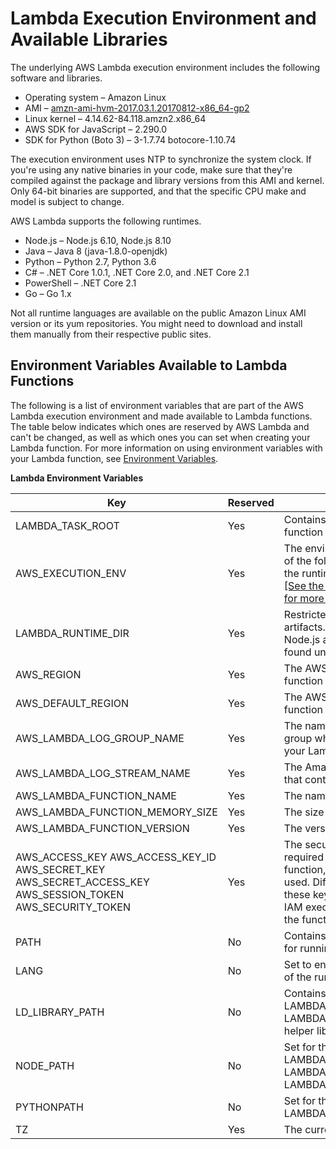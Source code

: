 # Lambda Execution Environment and Available Libraries<a name="current-supported-versions"></a>

The underlying AWS Lambda execution environment includes the following software and libraries\.
+ Operating system – Amazon Linux
+ AMI – [amzn\-ami\-hvm\-2017\.03\.1\.20170812\-x86\_64\-gp2](https://console.aws.amazon.com/ec2/v2/home#Images:visibility=public-images;search=amzn-ami-hvm-2017.03.1.20170812-x86_64-gp2)
+ Linux kernel – 4\.14\.62\-84\.118\.amzn2\.x86\_64
+ AWS SDK for JavaScript – 2\.290\.0
+ SDK for Python \(Boto 3\) – 3\-1\.7\.74 botocore\-1\.10\.74

The execution environment uses NTP to synchronize the system clock\. If you're using any native binaries in your code, make sure that they're compiled against the package and library versions from this AMI and kernel\. Only 64\-bit binaries are supported, and that the specific CPU make and model is subject to change\.

AWS Lambda supports the following runtimes\.
+ Node\.js – Node\.js 6\.10, Node\.js 8\.10
+ Java – Java 8 \(java\-1\.8\.0\-openjdk\)
+ Python – Python 2\.7, Python 3\.6
+ C\# – \.NET Core 1\.0\.1, \.NET Core 2\.0, and \.NET Core 2\.1
+ PowerShell – \.NET Core 2\.1
+ Go – Go 1\.x

Not all runtime languages are available on the public Amazon Linux AMI version or its yum repositories\. You might need to download and install them manually from their respective public sites\.

## Environment Variables Available to Lambda Functions<a name="lambda-environment-variables"></a>

The following is a list of environment variables that are part of the AWS Lambda execution environment and made available to Lambda functions\. The table below indicates which ones are reserved by AWS Lambda and can't be changed, as well as which ones you can set when creating your Lambda function\. For more information on using environment variables with your Lambda function, see [Environment Variables](env_variables.md)\. 


**Lambda Environment Variables**  

| Key | Reserved | Value | 
| --- | --- | --- | 
| LAMBDA\_TASK\_ROOT | Yes | Contains the path to your Lambda function code\. | 
| AWS\_EXECUTION\_ENV | Yes | The environment variable is set to one of the following options, depending on the runtime of the Lambda function: [\[See the AWS documentation website for more details\]](http://docs.aws.amazon.com/lambda/latest/dg/current-supported-versions.html)  | 
| LAMBDA\_RUNTIME\_DIR | Yes | Restricted to Lambda runtime\-related artifacts\. For example, the aws\-sdk for Node\.js and boto3 for Python can be found under this path\. | 
| AWS\_REGION | Yes | The AWS Region where the Lambda function is executed\. | 
| AWS\_DEFAULT\_REGION | Yes | The AWS Region where the Lambda function is executed\. | 
| AWS\_LAMBDA\_LOG\_GROUP\_NAME | Yes | The name of Amazon CloudWatch Logs group where log streams that contain your Lambda function logs are created\. | 
| AWS\_LAMBDA\_LOG\_STREAM\_NAME | Yes | The Amazon CloudWatch Logs streams that contain your Lambda function logs\. | 
| AWS\_LAMBDA\_FUNCTION\_NAME | Yes | The name of the Lambda function\. | 
| AWS\_LAMBDA\_FUNCTION\_MEMORY\_SIZE | Yes | The size of the Lambda function in MB\. | 
| AWS\_LAMBDA\_FUNCTION\_VERSION | Yes | The version of the Lambda function\. | 
| AWS\_ACCESS\_KEY AWS\_ACCESS\_KEY\_ID AWS\_SECRET\_KEY AWS\_SECRET\_ACCESS\_KEY AWS\_SESSION\_TOKEN AWS\_SECURITY\_TOKEN  | Yes | The security credentials that are required to execute the Lambda function, depending on which runtime is used\. Different runtimes use a subset of these keys\. They are generated via an IAM execution role that's specified for the function\. | 
| PATH | No | Contains /usr/local/bin, /usr/bin or /bin for running executables\. | 
| LANG | No | Set to en\_US\.UTF\-8\. This is the locale of the runtime\.  | 
| LD\_LIBRARY\_PATH | No | Contains /lib64, /usr/lib64, LAMBDA\_TASK\_ROOT, LAMBDA\_TASK\_ROOT/lib\. Used to store helper libraries and function code\. | 
| NODE\_PATH | No | Set for the Node\.js runtime\. It contains LAMBDA\_RUNTIME\_DIR, LAMBDA\_RUNTIME\_DIR/node\_modules, LAMBDA\_TASK\_ROOT\. | 
| PYTHONPATH | No | Set for the Python runtime\. It contains LAMBDA\_RUNTIME\_DIR\. | 
| TZ | Yes | The current local time\. Defaults to [UTC](https://www.timeanddate.com/worldclock/timezone/utc)\. | 